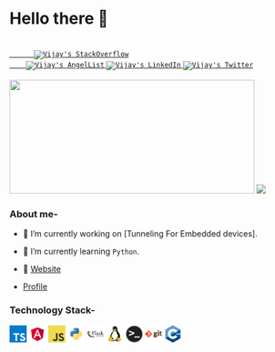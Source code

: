 # Hello there 👋

<div>
  <a href="https://stackoverflow.com/users/5736100/rajendra">
    <code>
      <img src="https://cdn.jsdelivr.net/npm/simple-icons@3.4.0/icons/stackoverflow.svg" alt="Vijay's StackOverflow" width="22px">
    </code>
  </a>
  <a href="https://angel.co/company/iocare">
    <code><img src="https://cdn.jsdelivr.net/npm/simple-icons@3.4.0/icons/angellist.svg" alt="Vijay's AngelList" width="22px"></code>
  </a>
  <a href="https://www.linkedin.com/in/bkrajendra/">
    <code><img src="https://cdn.jsdelivr.net/npm/simple-icons@3.4.0/icons/linkedin.svg" alt="Vijay's LinkedIn" width="22px"></code>
  </a>
  <a href="https://twitter.com/bkrajendra">
    <code><img src="https://cdn.jsdelivr.net/npm/simple-icons@3.4.0/icons/twitter.svg" alt="Vijay's Twitter" width="22px"></code>
  </a>
</div>
</br>

<div>
  <img width="430" height="200" src="https://github-readme-stats.vercel.app/api?username=bkrajendra&show_icons=true&hide_border=false&line_height=30&title_color=2780E7&icon_color=5D6D7E&text_color=34495E&show_owner=true"/>
  <img height="200" src="https://github-readme-stats.vercel.app/api/top-langs/?username=bkrajendra&layout=compact" />
</div>


### **About me-**

- 🔭 I’m currently working on [Tunneling For Embedded devices].

- 🌱 I’m currently learning `Python`.

- 📰 [Website](https://www.iocare.in)

- [Profile](https://app.iocare.in/)


### **Technology Stack-**

<div>
  <code><img width="30px" src="https://raw.githubusercontent.com/github/explore/80688e429a7d4ef2fca1e82350fe8e3517d3494d/topics/typescript/typescript.png" alt="typescript"></code>
  <code><img width="30px" src="https://raw.githubusercontent.com/github/explore/80688e429a7d4ef2fca1e82350fe8e3517d3494d/topics/angular/angular.png" alt="angular"></code>
  <code><img width="30px" src="https://raw.githubusercontent.com/github/explore/80688e429a7d4ef2fca1e82350fe8e3517d3494d/topics/javascript/javascript.png" alt="javascript"></code>
  <code><img width="30px" src="https://raw.githubusercontent.com/github/explore/80688e429a7d4ef2fca1e82350fe8e3517d3494d/topics/python/python.png" alt="python"></code>
  <code><img width="30px" src="https://raw.githubusercontent.com/github/explore/80688e429a7d4ef2fca1e82350fe8e3517d3494d/topics/flask/flask.png" alt="flask"></code>
  <code><img width="30px" src="https://raw.githubusercontent.com/github/explore/80688e429a7d4ef2fca1e82350fe8e3517d3494d/topics/linux/linux.png" alt="linux"></code>
  <code><img width="30px" src="https://raw.githubusercontent.com/github/explore/80688e429a7d4ef2fca1e82350fe8e3517d3494d/topics/terminal/terminal.png" alt="terminal"></code>
  <code><img width="30px" src="https://raw.githubusercontent.com/github/explore/80688e429a7d4ef2fca1e82350fe8e3517d3494d/topics/git/git.png" alt="git"></code>
  <code><img width="30px" src="https://raw.githubusercontent.com/github/explore/80688e429a7d4ef2fca1e82350fe8e3517d3494d/topics/cpp/cpp.png" alt="c++"></code>
</div>

